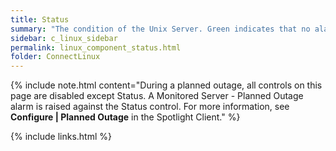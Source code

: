 ```yaml
---
title: Status
summary: "The condition of the Unix Server. Green indicates that no alarms have been raised. Yellow and red indicate that Spotlight has raised an alarm."
sidebar: c_linux_sidebar
permalink: linux_component_status.html
folder: ConnectLinux
---
```



{% include note.html content="During a planned outage, all controls on this page are disabled except Status. A Monitored Server - Planned Outage alarm is raised against the Status control. For more information, see **Configure \| Planned Outage** in the Spotlight Client." %}

{% include links.html %}
